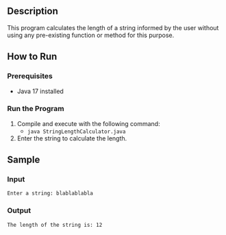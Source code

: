 ## Description
This program calculates the length of a string informed by the user without using any pre-existing function or method for this purpose.

## How to Run
### Prerequisites
- Java 17 installed

### Run the Program
1. Compile and execute with the following command:
   - `java StringLengthCalculator.java`
2. Enter the string to calculate the length.

## Sample
### Input
```
Enter a string: blablablabla
```
### Output
```
The length of the string is: 12
```